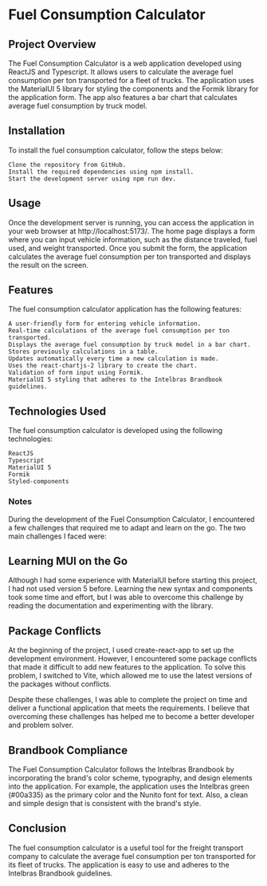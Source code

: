 # Fuel Consumption Calculator

## Project Overview

The Fuel Consumption Calculator is a web application developed using ReactJS and Typescript. It allows users to calculate the average fuel consumption per ton transported for a fleet of trucks. The application uses the MaterialUI 5 library for styling the components and the Formik library for the application form. The app also features a bar chart that calculates average fuel consumption by truck model.

## Installation

To install the fuel consumption calculator, follow the steps below:

    Clone the repository from GitHub.
    Install the required dependencies using npm install.
    Start the development server using npm run dev.

## Usage

Once the development server is running, you can access the application in your web browser at http://localhost:5173/. The home page displays a form where you can input vehicle information, such as the distance traveled, fuel used, and weight transported. Once you submit the form, the application calculates the average fuel consumption per ton transported and displays the result on the screen.

## Features

The fuel consumption calculator application has the following features:

    A user-friendly form for entering vehicle information.
    Real-time calculations of the average fuel consumption per ton transported.
    Displays the average fuel consumption by truck model in a bar chart.
    Stores previously calculations in a table.
    Updates automatically every time a new calculation is made.
    Uses the react-chartjs-2 library to create the chart.
    Validation of form input using Formik.
    MaterialUI 5 styling that adheres to the Intelbras Brandbook guidelines.

## Technologies Used

The fuel consumption calculator is developed using the following technologies:

    ReactJS
    Typescript
    MaterialUI 5
    Formik
    Styled-components

### Notes

During the development of the Fuel Consumption Calculator, I encountered a few challenges that required me to adapt and learn on the go. The two main challenges I faced were:

## Learning MUI on the Go

Although I had some experience with MaterialUI before starting this project, I had not used version 5 before. Learning the new syntax and components took some time and effort, but I was able to overcome this challenge by reading the documentation and experimenting with the library.

## Package Conflicts

At the beginning of the project, I used create-react-app to set up the development environment. However, I encountered some package conflicts that made it difficult to add new features to the application. To solve this problem, I switched to Vite, which allowed me to use the latest versions of the packages without conflicts.

Despite these challenges, I was able to complete the project on time and deliver a functional application that meets the requirements. I believe that overcoming these challenges has helped me to become a better developer and problem solver.

## Brandbook Compliance

The Fuel Consumption Calculator follows the Intelbras Brandbook by incorporating the brand's color scheme, typography, and design elements into the application. For example, the application uses the Intelbras green (#00a335) as the primary color and the Nunito font for text. Also, a clean and simple design that is consistent with the brand's style.

## Conclusion

The fuel consumption calculator is a useful tool for the freight transport company to calculate the average fuel consumption per ton transported for its fleet of trucks. The application is easy to use and adheres to the Intelbras Brandbook guidelines.
